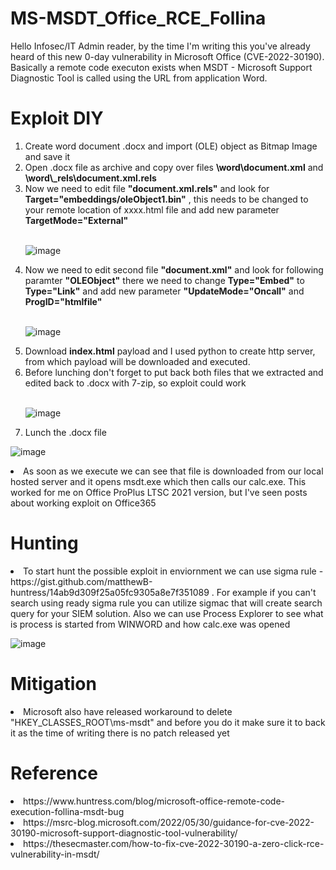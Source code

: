 # MS-MSDT_Office_RCE_Follina

<p> Hello Infosec/IT Admin reader, by the time I'm writing this you've already heard of this new 0-day vulnerability in Microsoft Office (CVE-2022-30190).
  Basically a remote code executon exists when MSDT - Microsoft Support Diagnostic Tool is called using the URL from application Word.</p>
  
 # Exploit DIY
  <ol>
    <li> Create word document .docx and import (OLE) object as Bitmap Image and save it</li>
    <li> Open .docx file as archive and copy over files <strong>\word\document.xml</strong> and <strong>\word\_rels\document.xml.rels</strong></li>
    <li> Now we need to edit file <strong>"document.xml.rels"</strong> and look for <strong>Target="embeddings/oleObject1.bin"</strong> , this needs to be changed to your remote location of xxxx.html file and add new parameter <strong>TargetMode="External"</strong></li>
    </br>
   
![image](https://user-images.githubusercontent.com/85706972/171281149-4c0cdb77-dad8-448d-88bd-296722999a7b.png)

    
<li>Now we need to edit second file <strong>"document.xml"</strong> and look for following paramter <strong>"OLEObject"</strong> there we need to change <strong>Type="Embed"</strong> to <strong>Type="Link"</strong> and add new parameter <strong>"UpdateMode="Oncall"</strong> and <strong>ProgID="htmlfile"</strong></li>
  </br>
   
![image](https://user-images.githubusercontent.com/85706972/171281018-a4d69fac-fab3-4323-865c-bf6981fedefc.png)

<li>Download <strong>index.html</strong> payload and I used python to create http server, from which payload will be downloaded and executed.</li>

<li>Before lunching don't forget to put back both files that we extracted and edited back to .docx with 7-zip, so exploit could work </li>
</br>

![image](https://user-images.githubusercontent.com/85706972/171277755-a05c0901-37ab-4d49-9b2f-45869ec9bd64.png)

<li> Lunch the .docx file </li>
  
 </ol>
 
 ![image](https://user-images.githubusercontent.com/85706972/171279127-decbbeff-a8d0-4d0f-af5e-c15b657fd05c.png)

<p><li> As soon as we execute we can see that file is downloaded from our local hosted server and it opens msdt.exe which then calls our calc.exe. This worked for me on Office ProPlus LTSC 2021 version, but I've seen posts about working exploit on Office365
  
# Hunting 
 
  <p> <li>To start hunt the possible exploit in enviornment we can use sigma rule - https://gist.github.com/matthewB-huntress/14ab9d309f25a05fc9305a8e7f351089 . For example if you can't search using ready sigma rule you can utilize sigmac that will create search query for your SIEM solution.
    Also we can use Process Explorer to see what is process is started from WINWORD and how calc.exe was opened
    
![image](https://user-images.githubusercontent.com/85706972/171280361-311d8e7c-c564-40aa-b960-905b72df5e57.png)
    
# Mitigation    

<li> Microsoft also have released workaround to delete "HKEY_CLASSES_ROOT\ms-msdt" and before you do it make sure it to back it as the time of writing there is no patch released yet </li>
    

# Reference
    
<li> https://www.huntress.com/blog/microsoft-office-remote-code-execution-follina-msdt-bug
<li> https://msrc-blog.microsoft.com/2022/05/30/guidance-for-cve-2022-30190-microsoft-support-diagnostic-tool-vulnerability/
<li> https://thesecmaster.com/how-to-fix-cve-2022-30190-a-zero-click-rce-vulnerability-in-msdt/
  

    


